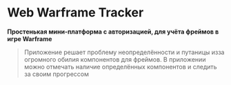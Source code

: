 # Web Warframe Tracker

**Простенькая мини-платформа с авторизацией, для учёта фреймов в игре Warframe**

> Приложение решает проблему неопределённости и путаницы изза огромного обилия компонентов для фреймов. В приложении можно отмечать наличие определённых компонентов и следить за своим прогрессом
